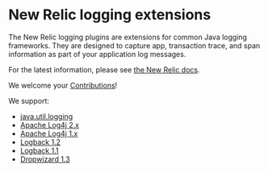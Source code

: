 # New Relic logging extensions

The New Relic logging plugins are extensions for common Java logging frameworks. They are designed to capture app,
transaction trace, and span information as part of your application log messages.

For the latest information, please see [the New Relic docs](https://docs.newrelic.com/docs/logs/new-relic-logs/enable-logs-context/enable-logs-context-java).

We welcome your [Contributions](CONTRIBUTING.md)!

We support:

* [java.util.logging](jul/README.md)
* [Apache Log4j 2.x](log4j2/README.md)
* [Apache Log4j 1.x](log4j1/README.md)
* [Logback 1.2](logback/README.md)
* [Logback 1.1](logback11/README.md)
* [Dropwizard 1.3](dropwizard/README.md)
